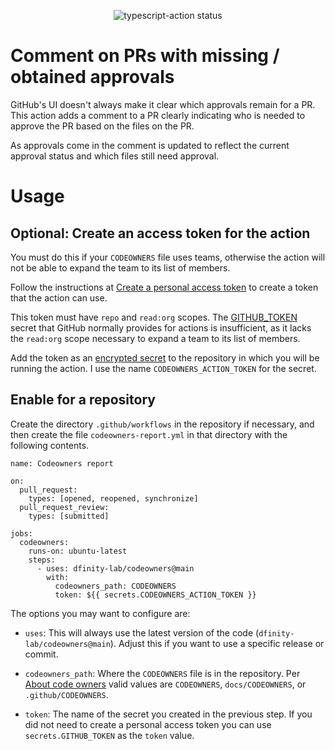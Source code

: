 <p align="center">
  <img alt="typescript-action status" src="https://github.com/dfinity-lab/codeowners/workflows/build-test/badge.svg">
</p>

# Comment on PRs with missing / obtained approvals

GitHub's UI doesn't always make it clear which approvals remain for a PR.
This action adds a comment to a PR clearly indicating who is needed to approve the PR based on the files on the PR.

As approvals come in the comment is updated to reflect the current approval
status and which files still need approval.

# Usage

## Optional: Create an access token for the action

You must do this if your `CODEOWNERS` file uses teams, otherwise the action
will not be able to expand the team to its list of members.

Follow the instructions at [Create a personal access token](https://docs.github.com/en/free-pro-team@latest/github/authenticating-to-github/creating-a-personal-access-token) to create a token that the action can use.

This token must have `repo` and `read:org` scopes. The [GITHUB_TOKEN](https://docs.github.com/en/free-pro-team@latest/actions/reference/authentication-in-a-workflow) secret that GitHub normally provides for actions
is insufficient, as it lacks the `read:org` scope necessary to expand a team
to its list of members.

Add the token as an [encrypted secret](https://docs.github.com/en/free-pro-team@latest/actions/reference/encrypted-secrets) to the repository
in which you will be running the action. I use the name
`CODEOWNERS_ACTION_TOKEN` for the secret.

## Enable for a repository

Create the directory `.github/workflows` in the repository if necessary,
and then create the file `codeowners-report.yml` in that directory with the
following contents.

```
name: Codeowners report

on:
  pull_request:
    types: [opened, reopened, synchronize]
  pull_request_review:
    types: [submitted]

jobs:
  codeowners:
    runs-on: ubuntu-latest
    steps:
      - uses: dfinity-lab/codeowners@main
        with:
          codeowners_path: CODEOWNERS
          token: ${{ secrets.CODEOWNERS_ACTION_TOKEN }}
```

The options you may want to configure are:

- `uses`: This will always use the latest version of the code
  (`dfinity-lab/codeowners@main`). Adjust this if you want to use a specific
  release or commit.

- `codeowners_path`: Where the `CODEOWNERS` file is in the repository.
  Per [About code owners](https://docs.github.com/en/free-pro-team@latest/github/creating-cloning-and-archiving-repositories/about-code-owners)
  valid values are `CODEOWNERS`, `docs/CODEOWNERS`, or `.github/CODEOWNERS`.

- `token`: The name of the secret you created in the previous step. If you did
  not need to create a personal access token you can use `secrets.GITHUB_TOKEN`
  as the `token` value.
